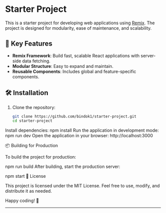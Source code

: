 # Starter Project

This is a starter project for developing web applications using [Remix](https://remix.run). The project is designed for modularity, ease of maintenance, and scalability.

## 🚀 Key Features

- **Remix Framework**: Build fast, scalable React applications with server-side data fetching.
- **Modular Structure**: Easy to expand and maintain.
- **Reusable Components**: Includes global and feature-specific components.

## 🛠️ Installation

1. Clone the repository:
   ```bash
   git clone https://github.com/bindok1/starter-project.git
   cd starter-project
Install dependencies:
npm install
Run the application in development mode:
npm run dev
Open the application in your browser:
http://localhost:3000


📦 Building for Production

To build the project for production:

npm run build
After building, start the production server:

npm start
📝 License

This project is licensed under the MIT License. Feel free to use, modify, and distribute it as needed.

Happy coding! 🚀


---
